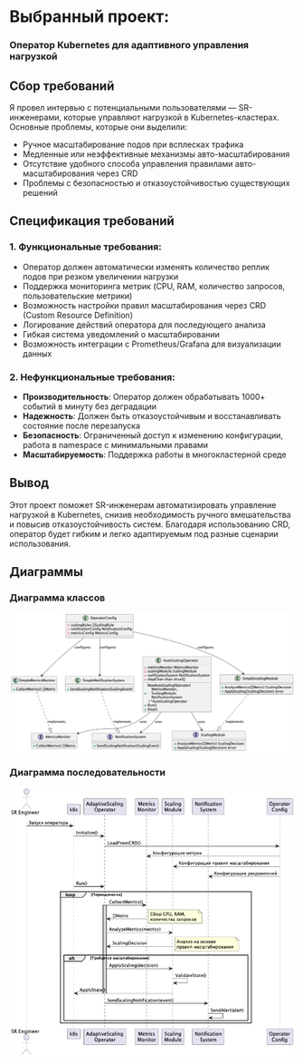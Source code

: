 # Выбранный проект: 
### Оператор Kubernetes для адаптивного управления нагрузкой

## Сбор требований

Я провел интервью с потенциальными пользователями — SR-инженерами, которые управляют нагрузкой в Kubernetes-кластерах. Основные проблемы, которые они выделили:

- Ручное масштабирование подов при всплесках трафика
- Медленные или неэффективные механизмы авто-масштабирования
- Отсутствие удобного способа управления правилами авто-масштабирования через CRD
- Проблемы с безопасностью и отказоустойчивостью существующих решений

## Спецификация требований

### 1. Функциональные требования:

- Оператор должен автоматически изменять количество реплик подов при резком увеличении нагрузки
- Поддержка мониторинга метрик (CPU, RAM, количество запросов, пользовательские метрики)
- Возможность настройки правил масштабирования через CRD (Custom Resource Definition)
- Логирование действий оператора для последующего анализа
- Гибкая система уведомлений о масштабировании
- Возможность интеграции с Prometheus/Grafana для визуализации данных

### 2. Нефункциональные требования:

- **Производительность**: Оператор должен обрабатывать 1000+ событий в минуту без деградации
- **Надежность**: Должен быть отказоустойчивым и восстанавливать состояние после перезапуска
- **Безопасность**: Ограниченный доступ к изменению конфигурации, работа в namespace с минимальными правами
- **Масштабируемость**: Поддержка работы в многокластерной среде

## Вывод

Этот проект поможет SR-инженерам автоматизировать управление нагрузкой в Kubernetes, снизив необходимость ручного вмешательства и повысив отказоустойчивость систем. Благодаря использованию CRD, оператор будет гибким и легко адаптируемым под разные сценарии использования.


## Диаграммы

### Диаграмма классов
![Диаграмма классов](./docs/classes_diagram/classes_diagram.puml.png)

### Диаграмма последовательности
![Диаграмма последовательности](./docs/sequence_diagram/sequence_diagram.puml.png)

